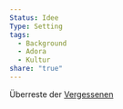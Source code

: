 ```yaml
---
Status: Idee
Type: Setting
tags:
  - Background
  - Adora
  - Kultur
share: "true"
---
```

Überreste der [Vergessenen](../../Kulturen/Die%20Vergessenen.md) 